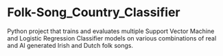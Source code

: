 # Folk-Song_Country_Classifier
Python project that trains and evaluates multiple Support Vector Machine and Logistic Regression Classifier models on various combinations of real and AI generated Irish and Dutch folk songs.
